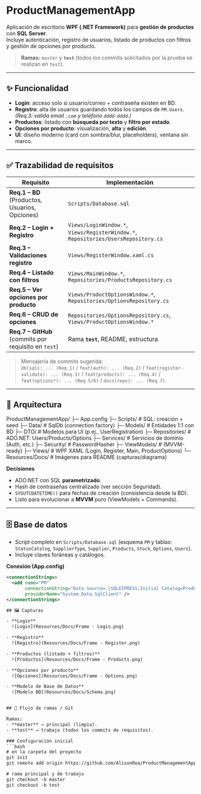 ﻿# ProductManagementApp

Aplicación de escritorio **WPF (.NET Framework)** para **gestión de productos** con **SQL Server**.  
Incluye autenticación, registro de usuarios, listado de productos con filtros y gestión de opciones por producto.

> **Ramas:** `master` y **`test`** (todos los commits solicitados por la prueba se realizan en `test`).

---

## ✨ Funcionalidad

- **Login**: acceso solo si usuario/correo + contraseña existen en BD.
- **Registro**: alta de usuarios guardando todos los campos de `PM.Users`.  
  *(Req.3: valida email `.com` y teléfono `dddd-dddd`.)*
- **Productos**: listado con **búsqueda por texto** y **filtro por estado**.
- **Opciones por producto**: visualización, **alta** y **edición**.
- **UI**: diseño moderno (card con sombra/blur, placeholders), ventana sin marco.

---

## ✅ Trazabilidad de requisitos

| Requisito | Implementación |
|---|---|
| **Req.1 – BD** (Productos, Usuarios, Opciones) | `Scripts/Database.sql` |
| **Req.2 – Login + Registro** | `Views/LoginWindow.*`, `Views/RegisterWindow.*`, `Repositories/UsersRepository.cs` |
| **Req.3 – Validaciones registro** | `Views/RegisterWindow.xaml.cs` |
| **Req.4 – Listado con filtros** | `Views/MainWindow.*`, `Repositories/ProductsRepository.cs` |
| **Req.5 – Ver opciones por producto** | `Views/ProductOptionsWindow.*`, `Repositories/OptionsRepository.cs` |
| **Req.6 – CRUD de opciones** | `Repositories/OptionsRepository.cs`, `Views/ProductOptionsWindow.*` |
| **Req.7 – GitHub** (commits por requisito en `test`) | Rama **`test`**, README, estructura |

> Mensajería de commits sugerida:  
> `db(sql): ... (Req.1)` / `feat(auth): ... (Req.2)` / `feat(register-validate): ... (Req.3)` / `feat(products): ... (Req.4)` / `feat(options*): ... (Req.5/6)` / `docs(repo): ... (Req.7)`.

---

## 🧱 Arquitectura

ProductManagementApp/
├─ App.config
├─ Scripts/ # SQL: creación + seed
├─ Data/ # SqlDb (connection factory)
├─ Models/ # Entidades 1:1 con BD
├─ DTO/ # Modelos para UI (p.ej., UserRegistration)
├─ Repositories/ # ADO.NET: Users/Products/Options
├─ Services/ # Servicios de dominio (Auth, etc.)
├─ Security/ # PasswordHasher
├─ ViewModels/ # (MVVM-ready)
├─ Views/ # WPF XAML (Login, Register, Main, ProductOptions)
└─ Resources/Docs/ # Imágenes para README (capturas/diagrama)


**Decisiones**
- ADO.NET con SQL **parametrizado**.
- Hash de contraseñas centralizado (ver sección Seguridad).
- `SYSUTCDATETIME()` para fechas de creación (consistencia desde la BD).
- Listo para evolucionar a **MVVM** puro (ViewModels + Commands).

---

## 🗄️ Base de datos

- Script completo en `Scripts/Database.sql` (esquema `PM` y tablas: `StatusCatalog`, `SupplierType`, `Supplier`, `Products`, `Stock`, `Options`, `Users`).
- Incluye claves foráneas y catálogos.

**Conexión (App.config)**

```xml
<connectionStrings>
  <add name="PM"
       connectionString="Data Source=.\SQLEXPRESS;Initial Catalog=ProductManagement;Integrated Security=True;TrustServerCertificate=True"
       providerName="System.Data.SqlClient" />
</connectionStrings>

## 🖼️ Capturas

- **Login**  
  ![Login](Resources/Docs/Frame - Login.png)

- **Registro**  
  ![Registro](Resources/Docs/Frame - Register.png)

- **Productos (listado + filtros)**  
  ![Productos](Resources/Docs/Frame - Products.png)

- **Opciones por producto**  
  ![Opciones](Resources/Docs/Frame - Options.png)

- **Modelo de Base de Datos**  
  ![Modelo BD](Resources/Docs/Schema.png)


## 🔀 Flujo de ramas / Git

Ramas:
- **master** → principal (limpia).
- **test** → trabajo (todos los commits de requisitos).

### Configuración inicial
```bash
# en la carpeta del proyecto
git init
git remote add origin https://github.com/AlisonRoa/ProductManagementApp.git

# rama principal y de trabajo
git checkout -b master
git checkout -b test
